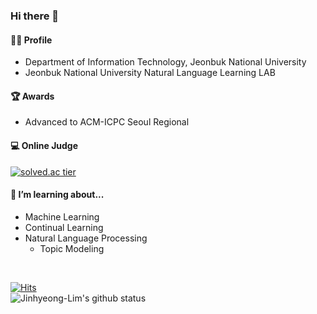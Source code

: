 ### Hi there 👋

#### 🙋‍♂️ Profile
  -  Department of Information Technology, Jeonbuk National University
  -  Jeonbuk National University Natural Language Learning LAB

#### 🏆 Awards
  -  Advanced to ACM-ICPC Seoul Regional

#### 💻 Online Judge
[![solved.ac tier](http://mazassumnida.wtf/api/generate_badge?boj=dlawlsgud)](https://solved.ac/dlawlsgud)
  
#### 🌱 I’m learning about...
  - Machine Learning
  - Continual Learning 
  - Natural Language Processing
      - Topic Modeling

<br>

[![Hits](https://hits.seeyoufarm.com/api/count/incr/badge.svg?url=https%3A%2F%2Fgithub.com%2FJinhyeong-Lim%2Fhit-counter&count_bg=%2379C83D&title_bg=%23555555&icon=&icon_color=%23E7E7E7&title=hits&edge_flat=false)](https://hits.seeyoufarm.com)
<br>
![Jinhyeong-Lim's github status](https://github-readme-stats.vercel.app/api?username=Jinhyeong-Lim&show_icons=true)

